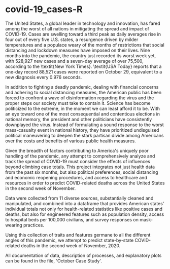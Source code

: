 # covid-19_cases-R
The United States, a global leader in technology and innovation, has fared among the worst of all nations in mitigating the spread and impact of COVID-19. Cases are swelling toward a third peak as daily averages rise in four out of every five U.S. states, a resurgence driven by milder temperatures and a populace weary of the months of restrictions that social distancing and lockdown measures have imposed on their lives. Nine months into the pandemic, the country just recorded its worst week yet, with 528,927 new cases and a seven-day average of over 75,500, according to the \textit{New York Times}. \textit{USA Today} reports that a one-day record 88,521 cases were reported on October 29, equivalent to a new diagnosis every 0.976 seconds.

In addition to fighting a deadly pandemic, dealing with financial concerns and adhering to social distancing measures, the American public has been forced to confront a wave of disinformation regarding the virus and the proper steps our society must take to contain it. Science has become politicized to the extreme, in the moment we can least afford it to be. With an eye toward one of the most consequential and contentious elections in national memory, the president and other politicians have consistently downplayed the virus. Instead of formulating a sound response to the worst mass-casualty event in national history, they have prioritized undisguised political maneuvering to deepen the stark partisan divide among Americans over the costs and benefits of various public health measures.  

Given the breadth of factors contributing to America's uniquely poor handling of the pandemic, any attempt to comprehensively analyze and track the spread of COVID-19 must consider the effects of influences beyond climbing case totals. This project integrates not just health data from the past six months, but also political preferences, social distancing and economic reopening procedures, and access to healthcare and resources in order to predict COVID-related deaths across the United States in the second week of November. 

Data were collected from 11 diverse sources, substantially cleaned and manipulated, and combined into a dataframe that provides American states' individual totals not only for health-related statistics like positive cases and deaths, but also for engineered features such as population density, access to hospital beds per 100,000 civilians, and survey responses on mask-wearing practices. 

Using this collection of traits and features germane to all the different angles of this pandemic, we attempt to predict state-by-state COVID-related deaths in the second week of November, 2020.

All documentation of data, description of processes, and explanatory plots can be found in the file, 'October Case Study'.
